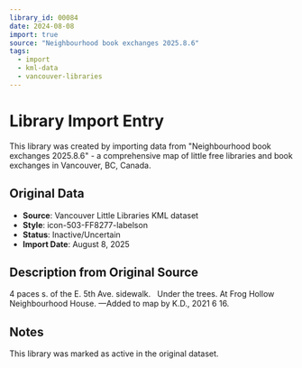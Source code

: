 ```yaml
---
library_id: 00084
date: 2024-08-08
import: true
source: "Neighbourhood book exchanges 2025.8.6"
tags:
  - import
  - kml-data
  - vancouver-libraries
---
```


# Library Import Entry

This library was created by importing data from "Neighbourhood book exchanges 2025.8.6" - a comprehensive map of little free libraries and book exchanges in Vancouver, BC, Canada.

## Original Data

- **Source**: Vancouver Little Libraries KML dataset
- **Style**: icon-503-FF8277-labelson
- **Status**: Inactive/Uncertain
- **Import Date**: August 8, 2025

## Description from Original Source

4 paces s. of the E. 5th Ave. sidewalk.  
Under the trees.
At Frog Hollow Neighbourhood House.
—Added to map by K.D., 2021 6 16.



## Notes

This library was marked as active in the original dataset.
